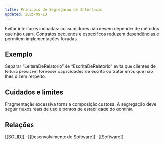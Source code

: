 ```yaml
---
title: Princípio de Segregação de Interfaces
updated: 2025-09-13
---
```


Evitar interfaces inchadas: consumidores não devem depender de métodos que não usam. Contratos pequenos e específicos reduzem dependências e permitem implementações focadas.

## Exemplo
Separar “LeituraDeRelatorio” de “EscritaDeRelatorio” evita que clientes de leitura precisem fornecer capacidades de escrita ou tratar erros que não lhes dizem respeito.

## Cuidados e limites
Fragmentação excessiva torna a composição custosa. A segregação deve seguir fluxos reais de uso e pontos de estabilidade do domínio.

## Relações
[[SOLID]] · [[Desenvolvimento de Software]] · [[Software]]

